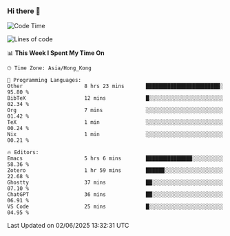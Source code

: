 ### Hi there 👋

<!--
**nicehiro/nicehiro** is a ✨ _special_ ✨ repository because its `README.md` (this file) appears on your GitHub profile.

Here are some ideas to get you started:

- 🔭 I’m currently working on ...
- 🌱 I’m currently learning ...
- 👯 I’m looking to collaborate on ...
- 🤔 I’m looking for help with ...
- 💬 Ask me about ...
- 📫 How to reach me: ...
- 😄 Pronouns: ...
- ⚡ Fun fact: ...
-->

<!--START_SECTION:waka-->
![Code Time](http://img.shields.io/badge/Code%20Time-693%20hrs%2054%20mins-blue)

![Lines of code](https://img.shields.io/badge/From%20Hello%20World%20I%27ve%20Written-1.7%20million%20lines%20of%20code-blue)

📊 **This Week I Spent My Time On** 

```text
🕑︎ Time Zone: Asia/Hong_Kong

💬 Programming Languages: 
Other                    8 hrs 23 mins       ████████████████████████░   95.80 % 
BibTeX                   12 mins             █░░░░░░░░░░░░░░░░░░░░░░░░   02.34 % 
Org                      7 mins              ░░░░░░░░░░░░░░░░░░░░░░░░░   01.42 % 
TeX                      1 min               ░░░░░░░░░░░░░░░░░░░░░░░░░   00.24 % 
Nix                      1 min               ░░░░░░░░░░░░░░░░░░░░░░░░░   00.21 % 

🔥 Editors: 
Emacs                    5 hrs 6 mins        ███████████████░░░░░░░░░░   58.36 % 
Zotero                   1 hr 59 mins        ██████░░░░░░░░░░░░░░░░░░░   22.68 % 
Ghostty                  37 mins             ██░░░░░░░░░░░░░░░░░░░░░░░   07.10 % 
ChatGPT                  36 mins             ██░░░░░░░░░░░░░░░░░░░░░░░   06.91 % 
VS Code                  25 mins             █░░░░░░░░░░░░░░░░░░░░░░░░   04.95 % 
```


 Last Updated on 02/06/2025 13:32:31 UTC
<!--END_SECTION:waka-->
